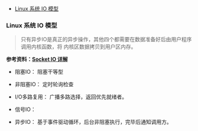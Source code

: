 
<!-- vim-markdown-toc GFM -->

- [Linux 系统 IO 模型](#linux-系统-io-模型)

<!-- vim-markdown-toc -->



### Linux 系统 IO 模型

> 只有异步IO是真正的异步操作，其他四个都需要在数据准备好后由用户程序调用内核函数，将
  内核区数据拷贝到用户区内存。


**参考资料：[Socket IO 详解](https://github.com/CyC2018/CS-Notes/blob/master/notes/Socket.md)**


- 阻塞IO： 阻塞干等型

- 非阻塞IO： 定时轮询检查

- I/O多路复用： 广播多路选择，返回优先就绪者。

- 信号IO： 

- 异步IO： 基于事件驱动循环，后台非阻塞执行，完毕后通知调用方。
